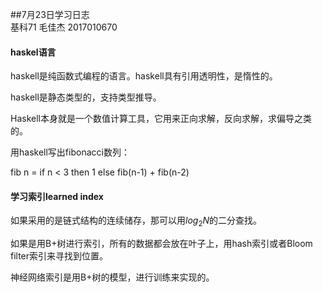 ##7月23日学习日志<br/>基科71 毛佳杰 2017010670

#### haskel语言

haskell是纯函数式编程的语言。haskell具有引用透明性，是惰性的。

haskell是静态类型的，支持类型推导。

Haskell本身就是一个数值计算工具，它用来正向求解，反向求解，求偏导之类的。



用haskell写出fibonacci数列：

fib n = if n < 3 then 1 else fib(n-1) + fib(n-2)



#### 学习索引learned index

如果采用的是链式结构的连续储存，那可以用$log_2N$的二分查找。

如果是用B+树进行索引，所有的数据都会放在叶子上，用hash索引或者Bloom filter索引来寻找到位置。

神经网络索引是用B+树的模型，进行训练来实现的。

